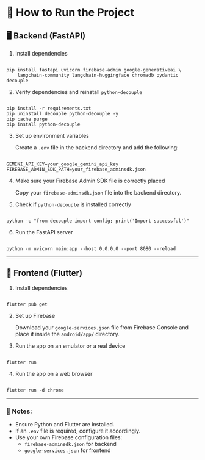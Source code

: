 <h1>🚀 How to Run the Project</h1>

<h2>🖥 Backend (FastAPI)</h2>

<ol>
  <li>Install dependencies</li>
</ol>

<pre><code>
pip install fastapi uvicorn firebase-admin google-generativeai \
    langchain-community langchain-huggingface chromadb pydantic decouple
</code></pre>

<ol start="2">
  <li>Verify dependencies and reinstall <code>python-decouple</code></li>
</ol>

<pre><code>
pip install -r requirements.txt
pip uninstall decouple python-decouple -y
pip cache purge
pip install python-decouple
</code></pre>

<ol start="3">
  <li>Set up environment variables</li>
  <p>Create a <code>.env</code> file in the backend directory and add the following:</p>
</ol>

<pre><code>
GEMINI_API_KEY=your_google_gemini_api_key
FIREBASE_ADMIN_SDK_PATH=your_firebase_adminsdk.json
</code></pre>

<ol start="4">
  <li>Make sure your Firebase Admin SDK file is correctly placed</li>
  <p>Copy your <code>firebase-adminsdk.json</code> file into the backend directory.</p>
</ol>

<ol start="5">
  <li>Check if <code>python-decouple</code> is installed correctly</li>
</ol>

<pre><code>
python -c "from decouple import config; print('Import successful')"
</code></pre>

<ol start="6">
  <li>Run the FastAPI server</li>
</ol>

<pre><code>
python -m uvicorn main:app --host 0.0.0.0 --port 8080 --reload
</code></pre>

<hr>

<h2>📱 Frontend (Flutter)</h2>

<ol>
  <li>Install dependencies</li>
</ol>

<pre><code>
flutter pub get
</code></pre>

<ol start="2">
  <li>Set up Firebase</li>
  <p>Download your <code>google-services.json</code> file from Firebase Console and place it inside the <code>android/app/</code> directory.</p>
</ol>

<ol start="3">
  <li>Run the app on an emulator or a real device</li>
</ol>

<pre><code>
flutter run
</code></pre>

<ol start="4">
  <li>Run the app on a web browser</li>
</ol>

<pre><code>
flutter run -d chrome
</code></pre>

<hr>

<h3>📌 Notes:</h3>
<ul>
  <li>Ensure Python and Flutter are installed.</li>
  <li>If an <code>.env</code> file is required, configure it accordingly.</li>
  <li>Use your own Firebase configuration files:
    <ul>
      <li><code>firebase-adminsdk.json</code> for backend</li>
      <li><code>google-services.json</code> for frontend</li>
    </ul>
  </li>
</ul>
